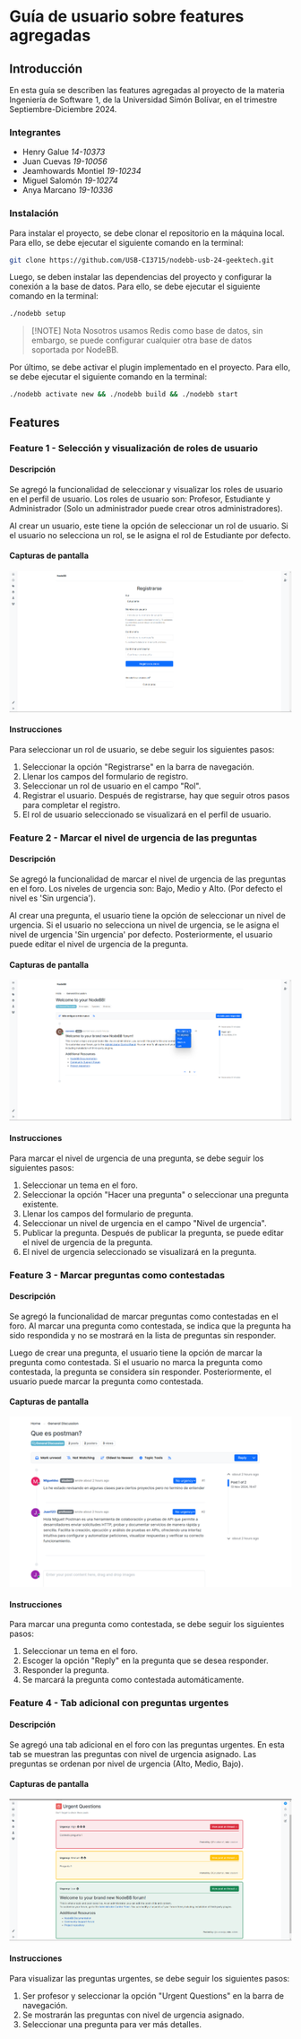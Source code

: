 # Guía de usuario sobre features agregadas

## Introducción

En esta guía se describen las features agregadas al proyecto de la materia Ingeniería de Software 1, de la Universidad Simón Bolívar, en el trimestre Septiembre-Diciembre 2024.

### Integrantes

- Henry Galue _14-10373_
- Juan Cuevas _19-10056_
- Jeamhowards Montiel _19-10234_
- Miguel Salomón _19-10274_
- Anya Marcano _19-10336_

### Instalación

Para instalar el proyecto, se debe clonar el repositorio en la máquina local. Para ello, se debe ejecutar el siguiente comando en la terminal:

```bash
git clone https://github.com/USB-CI3715/nodebb-usb-24-geektech.git
```

Luego, se deben instalar las dependencias del proyecto y configurar la conexión a la base de datos. Para ello, se debe ejecutar el siguiente comando en la terminal:

```bash
./nodebb setup
```

> [!NOTE] Nota
> Nosotros usamos Redis como base de datos, sin embargo, se puede configurar cualquier otra base de datos soportada por NodeBB.

Por último, se debe activar el plugin implementado en el proyecto. Para ello, se debe ejecutar el siguiente comando en la terminal:

```bash
./nodebb activate new && ./nodebb build && ./nodebb start
```

## Features

### Feature 1 - Selección y visualización de roles de usuario

#### Descripción

Se agregó la funcionalidad de seleccionar y visualizar los roles de usuario en el perfil de usuario. Los roles de usuario son: Profesor, Estudiante y Administrador (Solo un administrador puede crear otros administradores).

Al crear un usuario, este tiene la opción de seleccionar un rol de usuario. Si el usuario no selecciona un rol, se le asigna el rol de Estudiante por defecto.

#### Capturas de pantalla

![alt text](readme_imgs/rol.png)

#### Instrucciones

Para seleccionar un rol de usuario, se debe seguir los siguientes pasos:

1. Seleccionar la opción "Registrarse" en la barra de navegación.
2. Llenar los campos del formulario de registro.
3. Seleccionar un rol de usuario en el campo "Rol".
4. Registrar el usuario. Después de registrarse, hay que seguir otros pasos para completar el registro.
5. El rol de usuario seleccionado se visualizará en el perfil de usuario.

### Feature 2 - Marcar el nivel de urgencia de las preguntas

#### Descripción

Se agregó la funcionalidad de marcar el nivel de urgencia de las preguntas en el foro. Los niveles de urgencia son: Bajo, Medio y Alto. (Por defecto el nivel es 'Sin urgencia').

Al crear una pregunta, el usuario tiene la opción de seleccionar un nivel de urgencia. Si el usuario no selecciona un nivel de urgencia, se le asigna el nivel de urgencia 'Sin urgencia' por defecto. Posteriormente, el usuario puede editar el nivel de urgencia de la pregunta.

#### Capturas de pantalla

![alt text](readme_imgs/urg.png)

#### Instrucciones

Para marcar el nivel de urgencia de una pregunta, se debe seguir los siguientes pasos:

1. Seleccionar un tema en el foro.
2. Seleccionar la opción "Hacer una pregunta" o seleccionar una pregunta existente.
3. Llenar los campos del formulario de pregunta.
4. Seleccionar un nivel de urgencia en el campo "Nivel de urgencia".
5. Publicar la pregunta. Después de publicar la pregunta, se puede editar el nivel de urgencia de la pregunta.
6. El nivel de urgencia seleccionado se visualizará en la pregunta.

### Feature 3 - Marcar preguntas como contestadas

#### Descripción

Se agregó la funcionalidad de marcar preguntas como contestadas en el foro. Al marcar una pregunta como contestada, se indica que la pregunta ha sido respondida y no se mostrará en la lista de preguntas sin responder.

Luego de crear una pregunta, el usuario tiene la opción de marcar la pregunta como contestada. Si el usuario no marca la pregunta como contestada, la pregunta se considera sin responder. Posteriormente, el usuario puede marcar la pregunta como contestada.

#### Capturas de pantalla

![alt text](readme_imgs/contestada.png)

#### Instrucciones

Para marcar una pregunta como contestada, se debe seguir los siguientes pasos:

1. Seleccionar un tema en el foro.
2. Escoger la opción "Reply" en la pregunta que se desea responder.
3. Responder la pregunta.
4. Se marcará la pregunta como contestada automáticamente.

### Feature 4 - Tab adicional con preguntas urgentes

#### Descripción

Se agregó una tab adicional en el foro con las preguntas urgentes. En esta tab se muestran las preguntas con nivel de urgencia asignado. Las preguntas se ordenan por nivel de urgencia (Alto, Medio, Bajo).

#### Capturas de pantalla

![alt text](readme_imgs/tab.png)

#### Instrucciones

Para visualizar las preguntas urgentes, se debe seguir los siguientes pasos:

1. Ser profesor y seleccionar la opción "Urgent Questions" en la barra de navegación.
2. Se mostrarán las preguntas con nivel de urgencia asignado.
3. Seleccionar una pregunta para ver más detalles.

